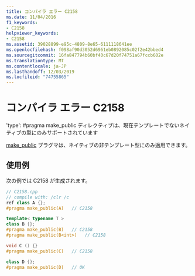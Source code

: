 ```yaml
---
title: コンパイラ エラー C2158
ms.date: 11/04/2016
f1_keywords:
- C2158
helpviewer_keywords:
- C2158
ms.assetid: 39028899-e95c-4809-8e65-6111118641ee
ms.openlocfilehash: f098af90d3052d6961eb0892085c02f2e42bbed4
ms.sourcegitcommit: 16fa847794b60bf40c67d20f74751a67fccb602e
ms.translationtype: MT
ms.contentlocale: ja-JP
ms.lasthandoff: 12/03/2019
ms.locfileid: "74755865"
---
```

# <a name="compiler-error-c2158"></a>コンパイラ エラー C2158

'type': #pragma make_public ディレクティブは、現在テンプレートでないネイティブの型にのみサポートされています

[make_public](../../preprocessor/make-public.md) プラグマは、ネイティブの非テンプレート型にのみ適用できます。

## <a name="example"></a>使用例

次の例では C2158 が生成されます。

```cpp
// C2158.cpp
// compile with: /clr /c
ref class A {};
#pragma make_public(A)   // C2158

template< typename T >
class B {};
#pragma make_public(B)   // C2158
#pragma make_public(B<int>)   // C2158

void C () {}
#pragma make_public(C)   // C2158

class D {};
#pragma make_public(D)   // OK
```
